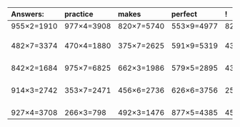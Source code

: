 | Answers: | practice | makes | perfect | ! |
| :--- | :--- | :--- | :--- | :--- |
| 955×2=1910 | 977×4=3908 | 820×7=5740 | 553×9=4977 | 827×4=3308 | 
|   |   |   |   |   | 
|   |   |   |   |   | 
|   |   |   |   |   | 
| 482×7=3374 | 470×4=1880 | 375×7=2625 | 591×9=5319 | 430×3=1290 | 
|   |   |   |   |   | 
|   |   |   |   |   | 
|   |   |   |   |   | 
|   |   |   |   |   | 
| 842×2=1684 | 975×7=6825 | 662×3=1986 | 579×5=2895 | 438×4=1752 | 
|   |   |   |   |   | 
|   |   |   |   |   | 
|   |   |   |   |   | 
|   |   |   |   |   | 
| 914×3=2742 | 353×7=2471 | 456×6=2736 | 626×6=3756 | 250×8=2000 | 
|   |   |   |   |   | 
|   |   |   |   |   | 
|   |   |   |   |   | 
|   |   |   |   |   | 
| 927×4=3708 | 266×3=798 | 492×3=1476 | 877×5=4385 | 457×7=3199 | 

